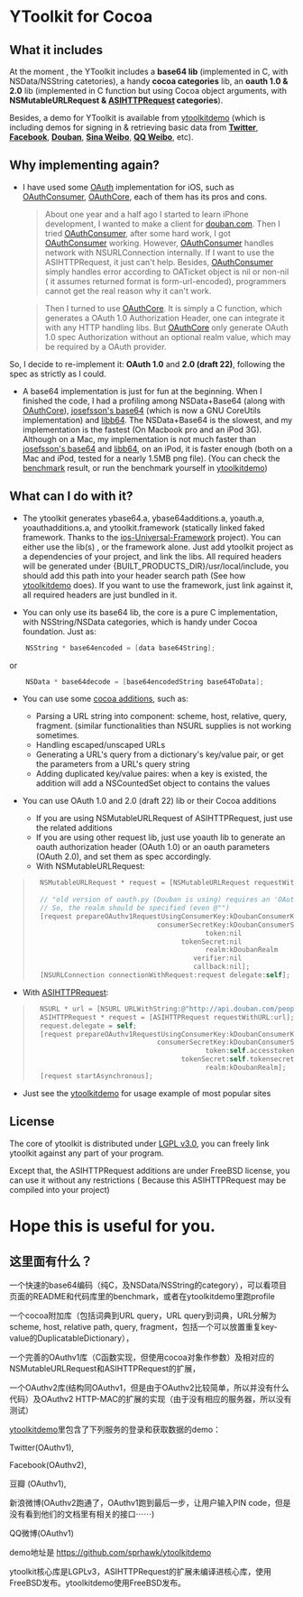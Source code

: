 YToolkit for Cocoa
===========

What it includes
----------------

At the moment , the YToolkit includes a **base64 lib** (implemented in C, with NSData/NSString catetories), a handy **cocoa categories** lib, an  **oauth 1.0 & 2.0** lib (implemented in C function but using Cocoa object arguments, with **NSMutableURLRequest & [ASIHTTPRequest] categories**).

Besides, a demo for YToolkit is available from [ytoolkitdemo][] (which is including demos for signing in & retrieving basic data from **[Twitter]**, **[Facebook]**, **[Douban]**, **[Sina Weibo]**, **[QQ Weibo]**, etc).

[Twitter]: http://www.twitter.com
[Facebook]: http://www.facebook.com
[Douban]: http://www.douban.com
[Sina Weibo]: http://www.weibo.com
[QQ Weibo]: http://t.qq.com/

[ytoolkitdemo]: https://github.com/sprhawk/ytoolkitdemo

[ASIHTTPRequest]: https://github.com/pokeb/asi-http-request/tree


Why implementing again? 
-----------------------

* I have used some [OAuth] implementation for iOS, such as [OAuthConsumer], [OAuthCore], each of them has its pros and cons.

  > About one year and a half ago I started to learn iPhone development, I wanted to make a client for [douban.com][]. Then I tried [OAuthConsumer], after some hard work, I got [OAuthConsumer] working.
However, [OAuthConsumer] handles network with NSURLConnection internally. If I want to use the ASIHTTPRequest, it just can't help. Besides, [OAuthConsumer] simply handles error according to  OATicket object is nil or non-nil ( it assumes returned format is form-url-encoded), programmers cannot get the real reason why it can't work.

  > Then I turned to use [OAuthCore]. It is simply a C function, which generates a OAuth 1.0 Authorization Header, one can integrate it with any HTTP handling libs. But [OAuthCore] only generate OAuth 1.0 spec Authorization without an optional realm value, which may be required by a OAuth provider. 

So, I decide to re-implement it: **OAuth 1.0** and **2.0 (draft 22)**, following the spec as strictly as I could. 

* A base64 implementation is just for fun at the beginning. When I finished the code, I had a profiling among NSData+Base64 (along with [OAuthCore]),  [josefsson's base64] (which is now a GNU CoreUtils implementation) and [libb64]. The NSData+Base64 is the slowest, and my implementation is the fastest (On Macbook pro and an iPod 3G). Although on a Mac, my implementation is not much faster than  [josefsson's base64] and [libb64], on an iPod, it is faster enough (both on a Mac and iPod, tested for a nearly 1.5MB png file). (You can check the [benchmark] result, or run the benchmark yourself in [ytoolkitdemo])

[OAuth]: http://oauth.net/
[douban.com]: www.douban.com
[OAuthConsumer]: https://github.com/jdg/oauthconsumer
[OAuthCore]: https://github.com/atebits/OAuthCore
[josefsson's base64]: http://josefsson.org/base64/
[libb64]: http://libb64.sourceforge.net/
[benchmark]: https://github.com/sprhawk/ytoolkit/blob/master/BENCHMARK

What can I do with it?
--------------------

* The ytoolkit generates ybase64.a,  ybase64additions.a, yoauth.a, yoauthadditions.a, and ytoolkit.framework (statically linked faked framework.  Thanks to the [ios-Universal-Framework] project).  You can either use the lib(s) , or the framework alone. Just add ytoolkit project as a dependencies of your project, and link the libs. All required headers will be generated under {BUILT_PRODUCTS_DIR}/usr/local/include, you should add this path into your header search path (See how [ytoolkitdemo] does). If you want to use the framework, just link against it, all required headers are just bundled in it.

[ios-Universal-Framework]: https://github.com/kstenerud/iOS-Universal-Framework

* You can only use its base64 lib, the core is a pure C implementation, with NSString/NSData categories, which is handy under Cocoa foundation.
Just as:

```objective-c
    NSString * base64encoded = [data base64String];
```

or

```objective-c
    NSData * base64decode = [base64encodedString base64ToData];
```

* You can use some [cocoa additions], such as:
    * Parsing a URL string into component: scheme, host, relative, query, fragment. (similar functionalities than NSURL supplies is not working sometimes.
    * Handling escaped/unscaped URLs
    * Generating a URL's query from a dictionary's key/value pair, or get the parameters from a URL's query string
    * Adding duplicated key/value paires: when a key is existed, the addition will add a NSCountedSet object to contains the values

* You can use OAuth 1.0 and 2.0 (draft 22) lib or their Cocoa additions
  * If you are using NSMutableURLRequest of ASIHTTPRequest, just use the related additions
  * If you are using other request lib, just use yoauth lib to generate an oauth authorization header (OAuth 1.0) or an oauth parameters (OAuth 2.0), and set them as spec accordingly.
  * With NSMutableURLRequest:

>  ```Objective-c
>    NSMutableURLRequest * request = [NSMutableURLRequest requestWithURL:[NSURL URLWithString:@"http://www.douban.com/service/auth/request_token"]];
>    
>    // "old version of oauth.py (Douban is using) requires an 'OAuth realm=' format pattern
>    // So, the realm should be specified (even @"")
>    [request prepareOAuthv1RequestUsingConsumerKey:kDoubanConsumerKey
>                                 consumerSecretKey:kDoubanConsumerSecretKey
>                                             token:nil
>                                       tokenSecret:nil
>                                             realm:kDoubanRealm
>                                          verifier:nil
>                                          callback:nil];
>    [NSURLConnection connectionWithRequest:request delegate:self];
>  ``` 

  * With [ASIHTTPRequest]:

>  ```Objective-c
>    NSURL * url = [NSURL URLWithString:@"http://api.douban.com/people/%40me/miniblog?alt=json"];
>    ASIHTTPRequest * request = [ASIHTTPRequest requestWithURL:url];
>    request.delegate = self;
>    [request prepareOAuthv1RequestUsingConsumerKey:kDoubanConsumerKey
>                                 consumerSecretKey:kDoubanConsumerSecretKey
>                                             token:self.accesstoken
>                                       tokenSecret:self.tokensecret
>                                             realm:kDoubanRealm];
>    [request startAsynchronous];
>  ```

  * Just see the [ytoolkitdemo] for usage example of most popular sites

[cocoa additions]: https://github.com/sprhawk/ytoolkit/tree/master/ycocoaadditions/code

License
--------------------

The core of ytoolkit is distributed under [LGPL v3.0], you can freely link ytoolkit against any part of your program.

Except that, the ASIHTTPRequest additions are under FreeBSD license, you can use it without any restrictions ( Because this ASIHTTPRequest may be compiled into your project)

[LGPL v3.0]: http://www.gnu.org/licenses/lgpl.html

Hope this is useful for you.
===============

这里面有什么？
------------

一个快速的base64编码（纯C，及NSData/NSString的category），可以看项目页面的README和代码库里的benchmark，或者在ytoolkitdemo里跑profile

一个cocoa附加库（包括词典到URL query，URL query到词典，URL分解为scheme, host, relative path, query, fragment，包括一个可以放置重复key-value的DuplicatableDictionary），

一个完善的OAuthv1库（C函数实现，但使用cocoa对象作参数）及相对应的NSMutableURLRequest和ASIHTTPRequest的扩展，

一个OAuthv2库(结构同OAuthv1，但是由于OAuthv2比较简单，所以并没有什么代码）及OAuthv2 HTTP-MAC的扩展的实现（由于没有相应的服务器，所以没有测试）

[ytoolkitdemo]里包含了下列服务的登录和获取数据的demo：

Twitter(OAuthv1),

Facebook(OAuthv2),

豆瓣 (OAuthv1),

新浪微博(OAuthv2跑通了，OAuthv1跑到最后一步，让用户输入PIN code，但是没有看到他们的文档里有相关的接口⋯⋯)

QQ微博(OAuthv1)

demo地址是
https://github.com/sprhawk/ytoolkitdemo


ytoolkit核心库是LGPLv3，ASIHTTPRequest的扩展未编译进核心库，使用FreeBSD发布。ytoolkitdemo使用FreeBSD发布。

